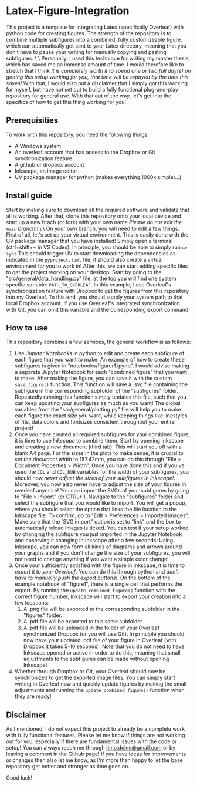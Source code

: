 # Latex-Figure-Integration
This project is a template for integrating Latex (specifically Overleaf) with python code for creating figures. The strength of the repository is to combine multiple subfigures into a combined, fully customizeable figure, which can automatically get sent to your Latex directory, meaning that you don't have to pause your writing for manually copying and pasting subfigures.
\\ \\
Personally, I used this technique for writing my master thesis, which has saved me an immense amount of time. I would therefore like to stretch that I think *It is completely worth it to spend one or two full day(s) on getting this setup working for you, that time will be repayed by the time this saves!* With that, I would also put a disclaimer that I simply got this working for myself, but have not set out to build a fully functional plug-and-play repository for general use. With that out of the way, let's get into the specifics of how to get this thing working for you!

## Prerequisities
To work with this repository, you need the following things:
- A Windows system
- An overleaf account that has access to the Dropbox or Git synchronization feature
- A github or dropbox account
- Inkscape, an image editor
- UV package manager for python (makes everything 1000x simpler...)

## Install guide
Start by making sure to download all the required software and validate that all is working. After that, clone this repository onto your local device and start up a new brach (or fork) with your own name *Please do not edit the `main` branch!!*
\\ \\
On your own branch, you will need to edit a few things. First of all, let's set up your virtual environment. This is easily done with the UV package manager that you have installed! Simply open a terminal (ctrl+shift+~ in VS Codes). In principle, you should be able to simply run
` uv sync `
This should trigger UV to start downloading the dependencies as indicated in the `pyproject.toml` file, it should also create a virtual environment for you to work in! After this, we can start editing specific files to get the project working on your desktop! Start by going to the "src/general/data_handling.py" file, at the top you will find one system specific variable: `PATH_TO_OVERLEAF`. In this example, I use Overleaf's synchronization feature with Dropbox to get the figures from this repository into my Overleaf. To this end, you should supply your system path to that local Dropbox account. If you use Overleaf's integrated synchronization with Git, you can omit this variable and the corresponding export command!

## How to use
This repository combines a few services, the general workflow is as follows:
1. Use *Jupyter Notebooks* in python to edit and create each subfigure of each figure that you want to make. An example of how to create these subfigures is given in "notebooks/figurer1.ipynb". I would advise making a separate Jupyter Notebook for each "combined figure" that you want to make! After making the figure, you can save it with the custom `save_figure()` function. This function will save a .svg file containing the subfigure in the corresponding subfolder of the "subfigures" folder. Repeatedly running this function simply updates this file, such that you can keep updating your subfigures as much as you want! The global variables from the "src/general/plotting.py" file will help you to make each figure the exact size you want, while keeping things like linestyles of fits, data colors and fontsizes consistent throughout your entire project!
2. Once you have created all required subfigures for your combined figure, it is time to use *Inkscape* to combine them. Start by opening Inkscape and creating a new document (third tab). This will start you off with a blank A4 page. For the sizes in the plots to make sense, it is crucial to *set the document width* to 157.42mm, you can do this through "File > Document Properties > Width". Once you have done this and if you've used the `COL` and `COL_DUB` variables for the width of your subfigures, you should now *never adjust the sizes of your subfigures in Inkscape!*. Moreover, you now also never have to adjust the size of your figures in overleaf anymore! You can import the SVGs of your subfigures by going to "File > Import" (or CTRL+I). Navigate to the "subfigures" folder and select the subfigure that you would like to import. You will get a popup, where you should select the option that links the file location to the Inkscape file. To confirm, go to "Edit > Preferences > Imported images". Make sure that the `SVG import" option is set to "link" and the box to automatically reload images is ticked. You can test if your setup worked by changing the subfigure you just imported in the Jupyter Notebook and observing it changing in Inkscape after a few seconds! Using Inkscape, you can now form all kinds of diagrams and arrows around your graphs and if you don't change the size of your subfigures, you will not need to change anything if you want a simple color change!
3. Once your sufficiently satisfied with the figure in Inkscape, it is time to *export it to your Overleaf*. You can do this through python and *don't have to manually push the export buttons!*. On the bottom of the example notebook of "figure1", there is a single cell that performs the export. By running the `update_combined_figure()` function with the correct figure number, Inkscape will start to export your creation into a few locations:
    1. A .png file will be exported to the corresponding subfolder in the "figures" folder.
    2. A .pdf file will be exported to this same subfolder
    3. A .pdf file will be uploaded in the folder of your Overleaf synchronized Dropbox (or you will use Git).
In principle you should now have your updated .pdf file of your figure in Overleaf (with Dropbox it takes 5-10 seconds). Note that you do not need to have Inkscape opened or active in order to do this, meaning that small adjustments to the subfigures can be made without opening Inkscape!
4. Whether through Dropbox or Git, your Overleaf should now be synchronized to get the exported image files. You can simply start writing in Overleaf now and quickly update figures by making the small adjustments and running the `update_combined_figure()` function when they are ready!

## Disclaimer
As I mentioned, I do not expect this project to already be a complete work with fully functional features. Please let me know if things are not working out for you, especially if there are fundamental issues with the code or setup! You can always reach me through timo.dolne@gmail.com or by leaving a comment in the Github page! If you have ideas for improvements or changes then also let me know, as I'm more than happy to let the base repository get better and stronger as time goes on.

Good luck!